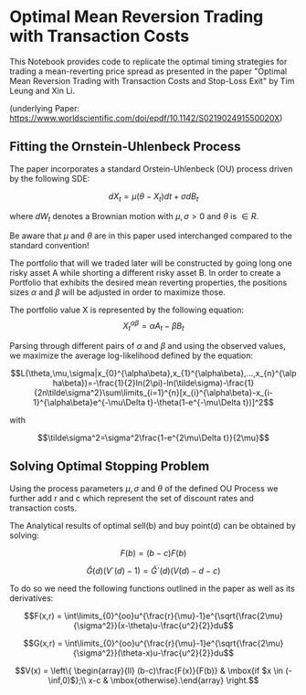 # Optimal Mean Reversion Trading with Transaction Costs


This Notebook provides code to replicate the optimal timing strategies for trading a mean-reverting price spread as presented in the paper "Optimal Mean Reversion Trading with Transaction Costs and Stop-Loss Exit" by Tim Leung and Xin Li.

(underlying Paper: https://www.worldscientific.com/doi/epdf/10.1142/S021902491550020X)


## Fitting the Ornstein-Uhlenbeck Process

The paper incorporates a standard Orstein-Uhlenbeck (OU) process driven by the following SDE:

$$dX_t=\mu(\theta-X_t)dt+\sigma dB_t$$

where $dW_t$ denotes a Brownian motion with $\mu,\sigma > 0$ and $\theta$ is $\in R$. 

Be aware that $\mu$ and $\theta$ are in this paper used interchanged compared to the standard convention!

The portfolio that will we traded later will be constructed by going long one risky asset A while shorting a different risky asset B. In order to create a Portfolio that exhibits the desired mean reverting properties, the positions sizes $\alpha$ and $\beta$ will be adjusted in order to maximize those. 

The portfolio value X is represented by the following equation:
$$X_t^{\alpha\beta} = \alpha A_t - \beta B_t$$

Parsing through different pairs of $\alpha$ and $\beta$ and using the observed values, we maximize the average log-likelihood defined by the equation:

$$L(\theta,\mu,\sigma|x_{0}^{\alpha\beta},x_{1}^{\alpha\beta},...,x_{n}^{\alpha\beta})=-\frac{1}{2}ln(2\pi)-ln(\tilde\sigma)-\frac{1}{2n\tilde\sigma^2}\sum\limits_{i=1}^{n}[x_{i}^{\alpha\beta}-x_{i-1}^{\alpha\beta}e^{-\mu\Delta t}-\theta(1-e^{-\mu\Delta t})]^2$$

with

$$\tilde\sigma^2=\sigma^2\frac{1-e^{2\mu\Delta t}}{2\mu}$$


## Solving Optimal Stopping Problem

Using the process parameters $\mu,\sigma$ and $\theta$ of the defined OU Process we further add r and c which represent the set of discount rates and transaction costs.

The Analytical results of optimal sell(b) and buy point(d) can be obtained by solving:

$$F(b) = (b-c)F(b)$$

$$\hat G(d)(V´(d)-1)=\hat G´(d) (V(d) - d - c)$$


To do so we need the following functions outlined in the paper as well as its derivatives:

$$F(x,r) = \int\limits_{0}^{oo}u^{\frac{r}{\mu}-1}e^{\sqrt{\frac{2\mu}{\sigma^2}}(x-\theta)u-\frac{u^2}{2}}du$$

$$G(x,r) = \int\limits_{0}^{oo}u^{\frac{r}{\mu}-1}e^{\sqrt{\frac{2\mu}{\sigma^2}}(\theta-x)u-\frac{u^2}{2}}du$$

$$V(x)  = \left\{ \begin{array}{ll}
           (b-c)\frac{F(x)}{F(b)} & \mbox{if $x \in (-\inf,0)$};\\
           x-c & \mbox{otherwise}.\end{array} \right.$$


